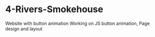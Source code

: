 # 4-Rivers-Smokehouse
Website with button animation
Working on JS button animation, Page design and layout

